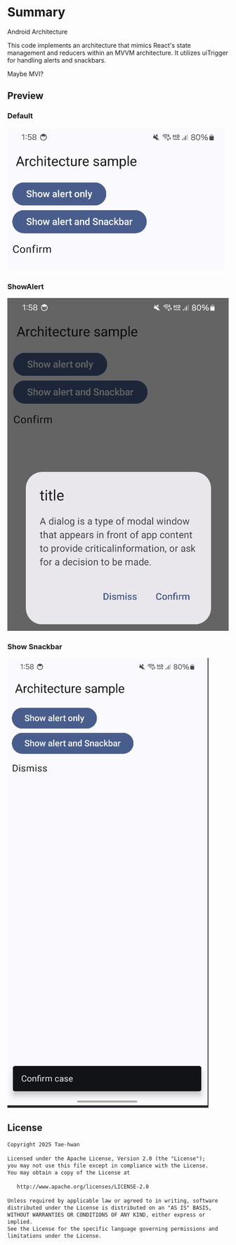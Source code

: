 # Summary
Android Architecture

This code implements an architecture that mimics React's state management and reducers within an MVVM architecture. It utilizes uiTrigger for handling alerts and snackbars.

Maybe MVI?

## Preview

### Default

![sample_01](images/sample_01.png)

### ShowAlert

![sample_02](images/sample_02.png)

### Show Snackbar

![sample_03](images/sample_03.png)

## License

```
Copyright 2025 Tae-hwan

Licensed under the Apache License, Version 2.0 (the "License");
you may not use this file except in compliance with the License.
You may obtain a copy of the License at

   http://www.apache.org/licenses/LICENSE-2.0

Unless required by applicable law or agreed to in writing, software
distributed under the License is distributed on an "AS IS" BASIS,
WITHOUT WARRANTIES OR CONDITIONS OF ANY KIND, either express or implied.
See the License for the specific language governing permissions and
limitations under the License.
```

